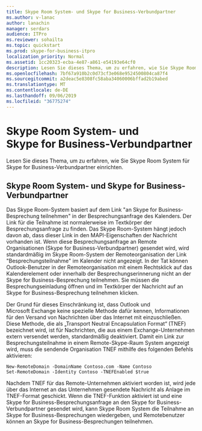 ```yaml
---
title: Skype Room System- und Skype for Business-Verbundpartner
ms.author: v-lanac
author: lanachin
manager: serdars
audience: ITPro
ms.reviewer: sohailta
ms.topic: quickstart
ms.prod: skype-for-business-itpro
localization_priority: Normal
ms.assetid: 1cc20323-ecba-4e87-a861-e54193e64cf0
description: Lesen Sie dieses Thema, um zu erfahren, wie Sie Skype Room System für Skype for Business-Verbundpartner einrichten.
ms.openlocfilehash: 7bf67a910b2c0d73cf3e068e9524500804ca87f4
ms.sourcegitcommit: a2deac5e8308fc58aba34060006bffad2b19abed
ms.translationtype: MT
ms.contentlocale: de-DE
ms.lasthandoff: 09/06/2019
ms.locfileid: "36775274"
---
```

# <a name="skype-room-system-and-skype-for-business-federated-partners"></a>Skype Room System- und Skype for Business-Verbundpartner
 
Lesen Sie dieses Thema, um zu erfahren, wie Sie Skype Room System für Skype for Business-Verbundpartner einrichten.
  
## <a name="skype-room-system-and-skype-for-business-federated-partners"></a>Skype Room System- und Skype for Business-Verbundpartner

Das Skype Room-System basiert auf dem Link "an Skype for Business-Besprechung teilnehmen" in der Besprechungsanfrage des Kalenders. Der Link für die Teilnahme ist normalerweise im Textkörper der Besprechungsanfrage zu finden. Das Skype Room-System hängt jedoch davon ab, dass dieser Link in den MAPI-Eigenschaften der Nachricht vorhanden ist. Wenn diese Besprechungsanfrage an Remote Organisationen (Skype for Business-Verbundpartner) gesendet wird, wird standardmäßig im Skype Room-System der Remoteorganisation der Link "Besprechungsteilnahme" im Kalender nicht angezeigt. In der Tat können Outlook-Benutzer in der Remoteorganisation mit einem Rechtsklick auf das Kalenderelement oder innerhalb der Besprechungserinnerung nicht an der Skype for Business-Besprechung teilnehmen. Sie müssen die Besprechungseinladung öffnen und im Textkörper der Nachricht auf an Skype for Business-Besprechung teilnehmen klicken. 
  
Der Grund für dieses Einschränkung ist, dass Outlook und Microsoft Exchange keine spezielle Methode dafür kennen, Informationen für den Versand von Nachrichten über das Internet mit einzuschließen. Diese Methode, die als „Transport Neutral Encapsulation Format“ (TNEF) bezeichnet wird, ist für Nachrichten, die aus einem Exchange-Unternehmen extern versendet werden, standardmäßig deaktiviert. Damit ein Link zur Besprechungsteilnahme in einem Remote-Skype-Raum System angezeigt wird, muss die sendende Organisation TNEF mithilfe des folgenden Befehls aktivieren:
  
```
New-RemoteDomain -DomainName Contoso.com -Name Contoso
Set-RemoteDomain -Identity Contoso -TNEFEnabled $true
```

Nachdem TNEF für das Remote-Unternehmen aktiviert worden ist, wird jede über das Internet an das Unternehmen gesendete Nachricht als Anlage im TNEF-Format geschickt. Wenn die TNEF-Funktion aktiviert ist und eine Skype for Business-Besprechungsanfrage an den Skype for Business-Verbundpartner gesendet wird, kann Skype Room System die Teilnahme an Skype for Business-Besprechungen wiedergeben, und Remotebenutzer können an Skype for Business-Besprechungen teilnehmen. 
